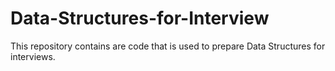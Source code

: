 # Data-Structures-for-Interview
This repository contains are code that is used to prepare Data Structures for interviews.
